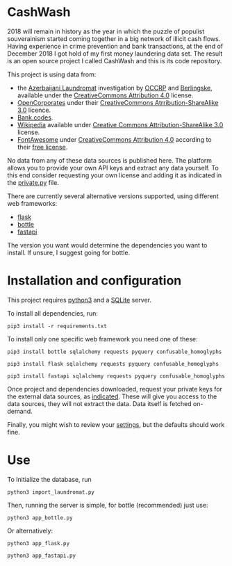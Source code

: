 # CashWash
2018 will remain in history as the year in which the puzzle of populist souverainism started coming together in a big network of illicit cash flows. Having experience in crime prevention and bank transactions, at the end of December 2018 I got hold of my first money laundering data set. The result is an open source project I called CashWash and this is its code repository.

This project is using data from:

* the [Azerbaijani Laundromat](https://www.occrp.org/en/azerbaijanilaundromat/) investigation by [OCCRP](https://occrp.org) and [Berlingske](https://www.berlingske.dk), available under the [CreativeCommons Attribution 4.0](https://creativecommons.org/licenses/by/4.0/) license.
* [OpenCorporates](https://opencorporates.com) under their [CreativeCommons Atrribution-ShareAlike 3.0](https://creativecommons.org/licenses/by-sa/3.0/) licence.
* [Bank.codes](https://bank.codes).
* [Wikipedia](https://wikipedia.org/) available under [ Creative Commons Attribution-ShareAlike 3.0](https://en.wikipedia.org/wiki/Wikipedia:Text_of_Creative_Commons_Attribution-ShareAlike_3.0_Unported_License) license.
* [FontAwesome](http://fontawesome.com/) under [CreativeCommons Attribution 4.0](https://creativecommons.org/licenses/by/4.0/) according to their [free license](https://fontawesome.com/license/free).

No data from any of these data sources is published here. The platform allows you to provide your own API keys and extract any data yourself. To this end consider requesting your own license and adding it as indicated in the [private.py](https://github.com/mapto/CashWash/blob/master/private.py) file.

There are currently several alternative versions supported, using different web frameworks:

* [flask](http://flask.pocoo.org/)
* [bottle](https://bottlepy.org/docs/dev/)
* [fastapi](https://fastapi.tiangolo.com/)

The version you want would determine the dependencies you want to install. If unsure, I suggest going for bottle.

# Installation and configuration

This project requires [python3](https://www.python.org/download/) and a [SQLite](https://sqlite.org) server.

To install all dependencies, run:

	pip3 install -r requirements.txt

To install only one specific web framework you need one of these:

    pip3 install bottle sqlalchemy requests pyquery confusable_homoglyphs

    pip3 install flask sqlalchemy requests pyquery confusable_homoglyphs

    pip3 install fastapi sqlalchemy requests pyquery confusable_homoglyphs

Once project and dependencies downloaded, request your private keys for the external data sources, as [indicated](https://github.com/mapto/CashWash/blob/master/private.py). These will give you access to the data sources, they will not extract the data. Data itself is fetched on-demand.

Finally, you might wish to review your [settings](https://github.com/mapto/CashWash/blob/master/settings.py), but the defaults should work fine.

# Use

To Initialize the database, run

	python3 import_laundromat.py

Then, running the server is simple, for bottle (recommended) just use:

	python3 app_bottle.py

Or alternatively:

	python3 app_flask.py

	python3 app_fastapi.py

